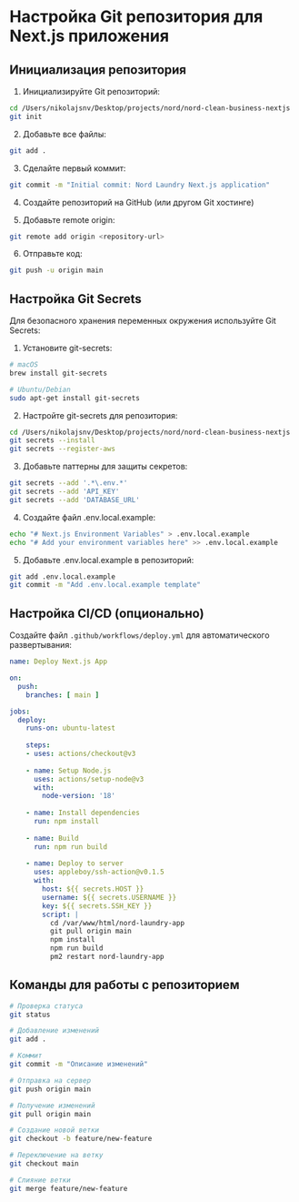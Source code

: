 # Настройка Git репозитория для Next.js приложения

## Инициализация репозитория

1. Инициализируйте Git репозиторий:
```bash
cd /Users/nikolajsnv/Desktop/projects/nord/nord-clean-business-nextjs
git init
```

2. Добавьте все файлы:
```bash
git add .
```

3. Сделайте первый коммит:
```bash
git commit -m "Initial commit: Nord Laundry Next.js application"
```

4. Создайте репозиторий на GitHub (или другом Git хостинге)

5. Добавьте remote origin:
```bash
git remote add origin <repository-url>
```

6. Отправьте код:
```bash
git push -u origin main
```

## Настройка Git Secrets

Для безопасного хранения переменных окружения используйте Git Secrets:

1. Установите git-secrets:
```bash
# macOS
brew install git-secrets

# Ubuntu/Debian
sudo apt-get install git-secrets
```

2. Настройте git-secrets для репозитория:
```bash
cd /Users/nikolajsnv/Desktop/projects/nord/nord-clean-business-nextjs
git secrets --install
git secrets --register-aws
```

3. Добавьте паттерны для защиты секретов:
```bash
git secrets --add '.*\.env.*'
git secrets --add 'API_KEY'
git secrets --add 'DATABASE_URL'
```

4. Создайте файл .env.local.example:
```bash
echo "# Next.js Environment Variables" > .env.local.example
echo "# Add your environment variables here" >> .env.local.example
```

5. Добавьте .env.local.example в репозиторий:
```bash
git add .env.local.example
git commit -m "Add .env.local.example template"
```

## Настройка CI/CD (опционально)

Создайте файл `.github/workflows/deploy.yml` для автоматического развертывания:

```yaml
name: Deploy Next.js App

on:
  push:
    branches: [ main ]

jobs:
  deploy:
    runs-on: ubuntu-latest
    
    steps:
    - uses: actions/checkout@v3
    
    - name: Setup Node.js
      uses: actions/setup-node@v3
      with:
        node-version: '18'
        
    - name: Install dependencies
      run: npm install
      
    - name: Build
      run: npm run build
      
    - name: Deploy to server
      uses: appleboy/ssh-action@v0.1.5
      with:
        host: ${{ secrets.HOST }}
        username: ${{ secrets.USERNAME }}
        key: ${{ secrets.SSH_KEY }}
        script: |
          cd /var/www/html/nord-laundry-app
          git pull origin main
          npm install
          npm run build
          pm2 restart nord-laundry-app
```

## Команды для работы с репозиторием

```bash
# Проверка статуса
git status

# Добавление изменений
git add .

# Коммит
git commit -m "Описание изменений"

# Отправка на сервер
git push origin main

# Получение изменений
git pull origin main

# Создание новой ветки
git checkout -b feature/new-feature

# Переключение на ветку
git checkout main

# Слияние ветки
git merge feature/new-feature
```
